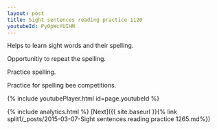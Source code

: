 ```yaml
---
layout: post
title: Sight sentences reading practice 1120
youtubeId: Py0pWcYUIHM
---
```

 
 
Helps to learn sight words and their spelling.

Opportunitiy to repeat the spelling. 

Practice spelling. 
 
Practice for spelling bee competitions. 
 
{% include youtubePlayer.html id=page.youtubeId %}
 
 
{% include analytics.html %} 
[Next]({{ site.baseurl }}{% link  split1/_posts/2015-03-07-Sight sentences reading practice 1265.md%})
 
